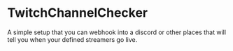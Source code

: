 # TwitchChannelChecker
A simple setup that you can webhook into a discord or other places that will tell you when your defined streamers go live.
